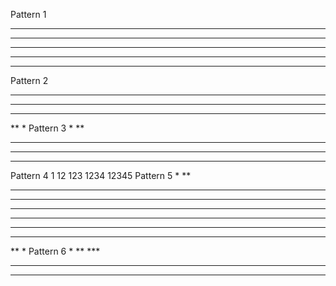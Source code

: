 Pattern 1
*****
*****
*****
*****
*****
Pattern 2
*****
****
***
**
*
Pattern 3
*
**
***
****
*****
Pattern 4
1
12
123
1234
12345
Pattern 5
*
**
***
****
*****
*****
****
***
**
*
Pattern 6
        *
      **
    ***
  ****
*****
